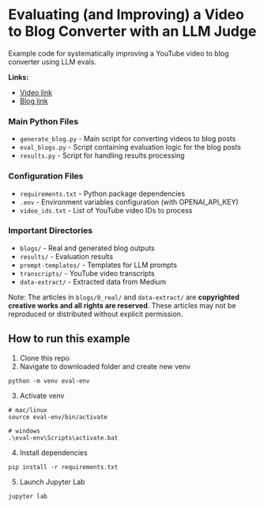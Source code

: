 # Evaluating (and Improving) a Video to Blog Converter with an LLM Judge
Example code for systematically improving a YouTube video to blog converter using LLM evals.

**Links:**
- [Video link](https://youtu.be/-sL7QzDFW-4)
- [Blog link](https://shawhin.medium.com/how-to-evaluate-and-improve-your-llm-apps-f7b08fb7493c)

### Main Python Files
- `generate_blog.py` - Main script for converting videos to blog posts
- `eval_blogs.py` - Script containing evaluation logic for the blog posts
- `results.py` - Script for handling results processing

### Configuration Files
- `requirements.txt` - Python package dependencies
- `.env` - Environment variables configuration (with OPENAI_API_KEY)
- `video_ids.txt` - List of YouTube video IDs to process

### Important Directories
- `blogs/` - Real and generated blog outputs
- `results/` - Evaluation results
- `prompt-templates/` - Templates for LLM prompts
- `transcripts/` - YouTube video transcripts
- `data-extract/` - Extracted data from Medium

Note: The articles in `blogs/0_real/` and  `data-extract/` are **copyrighted creative works and all rights are reserved**. These articles may not be reproduced or distributed without explicit permission.

## How to run this example

1. Clone this repo
2. Navigate to downloaded folder and create new venv
```
python -m venv eval-env
```
3. Activate venv
```
# mac/linux
source eval-env/bin/activate

# windows
.\eval-env\Scripts\activate.bat
```
4. Install dependencies
```
pip install -r requirements.txt
```
5. Launch Jupyter Lab
```
jupyter lab
```

